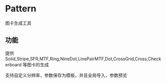 # Pattern

图卡生成工具
## 功能
提供 Solid,Stripe,SFR,MTF,Ring,NineDot,LinePairMTF,Dot,CrossGrid,Cross,Checkerboard 等图卡的生成

支持自定义分辨率，参数保存为模板，并且全局导入，参数预览